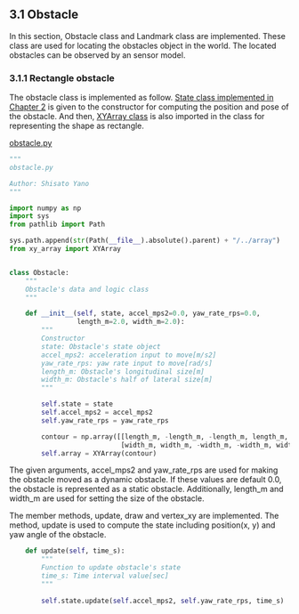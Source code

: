 ## 3.1 Obstacle
In this section, Obstacle class and Landmark class are implemented. These class are used for locating the obstacles object in the world. The located obstacles can be observed by an sensor model.   

### 3.1.1 Rectangle obstacle
The obstacle class is implemented as follow. [State class implemented in Chapter 2](/doc/2_vehicle_model/2_vehicle_model.md) is given to the constructor for computing the position and pose of the obstacle. And then, [XYArray class](/doc/2_vehicle_model/2_vehicle_model.md) is also imported in the class for representing the shape as rectangle.  

[obstacle.py](/src/components/obstacle/obstacle.py)  
```python
"""
obstacle.py

Author: Shisato Yano
"""

import numpy as np
import sys
from pathlib import Path

sys.path.append(str(Path(__file__).absolute().parent) + "/../array")
from xy_array import XYArray


class Obstacle:
    """
    Obstacle's data and logic class
    """

    def __init__(self, state, accel_mps2=0.0, yaw_rate_rps=0.0,
                 length_m=2.0, width_m=2.0):
        """
        Constructor
        state: Obstacle's state object
        accel_mps2: acceleration input to move[m/s2]
        yaw_rate_rps: yaw rate input to move[rad/s]
        length_m: Obstacle's longitudinal size[m]
        width_m: Obstacle's half of lateral size[m]
        """

        self.state = state
        self.accel_mps2 = accel_mps2
        self.yaw_rate_rps = yaw_rate_rps

        contour = np.array([[length_m, -length_m, -length_m, length_m, length_m],
                            [width_m, width_m, -width_m, -width_m, width_m]])
        self.array = XYArray(contour)
```

The given arguments, accel_mps2 and yaw_rate_rps are used for making the obstacle moved as a dynamic obstacle. If these values are default 0.0, the obstacle is represented as a static obstacle. Additionally, length_m and width_m are used for setting the size of the obstacle.  

The member methods, update, draw and vertex_xy are implemented. The method, update is used to compute the state including position(x, y) and yaw angle of the obstacle.  
```python
    def update(self, time_s):
        """
        Function to update obstacle's state
        time_s: Time interval value[sec]
        """
        
        self.state.update(self.accel_mps2, self.yaw_rate_rps, time_s)
```